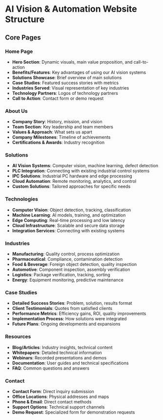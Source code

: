 # AI Vision & Automation Website Structure

## Core Pages

### Home Page
- **Hero Section**: Dynamic visuals, main value proposition, and call-to-action
- **Benefits/Features**: Key advantages of using our AI vision systems
- **Solutions Showcase**: Brief overview of main solutions
- **Case Studies**: Featured success stories with metrics
- **Industries Served**: Visual representation of key industries
- **Technology Partners**: Logos of technology partners
- **Call to Action**: Contact form or demo request

### About Us
- **Company Story**: History, mission, and vision
- **Team Section**: Key leadership and team members
- **Values & Approach**: What sets us apart
- **Company Milestones**: Timeline of achievements
- **Certifications & Awards**: Industry recognition

### Solutions
- **AI Vision Systems**: Computer vision, machine learning, defect detection
- **PLC Integration**: Connecting with existing industrial control systems
- **IPC Solutions**: Industrial PC hardware and edge processing
- **Cloud Automation**: Remote monitoring, analytics, and control
- **Custom Solutions**: Tailored approaches for specific needs

### Technologies
- **Computer Vision**: Object detection, tracking, classification
- **Machine Learning**: AI models, training, and optimization
- **Edge Computing**: Real-time processing and low latency
- **Cloud Infrastructure**: Scalable and secure data storage
- **Integration Services**: Connecting with existing systems

### Industries
- **Manufacturing**: Quality control, process optimization
- **Pharmaceutical**: Compliance, contamination detection
- **Food & Beverage**: Foreign object detection, quality inspection
- **Automotive**: Component inspection, assembly verification
- **Logistics**: Package verification, tracking, sorting
- **Energy**: Equipment monitoring, predictive maintenance

### Case Studies
- **Detailed Success Stories**: Problem, solution, results format
- **Client Testimonials**: Quotes from satisfied clients
- **Performance Metrics**: Efficiency gains, ROI, quality improvements
- **Implementation Process**: How solutions were integrated
- **Future Plans**: Ongoing developments and expansions

### Resources
- **Blog/Articles**: Industry insights, technical content
- **Whitepapers**: Detailed technical information
- **Webinars**: Recorded presentations and demos
- **Documentation**: User guides and technical specifications
- **FAQ**: Common questions and answers

### Contact
- **Contact Form**: Direct inquiry submission
- **Office Locations**: Physical addresses and maps
- **Phone & Email**: Direct contact methods
- **Support Options**: Technical support channels
- **Demo Request**: Specialized form for demonstration requests